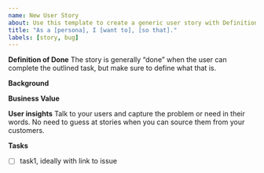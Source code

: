 ```yaml
---
name: New User Story
about: Use this template to create a generic user story with Definition of Done, Background, Business Value, User Insights and Tasks
title: "As a [persona], I [want to], [so that]."
labels: [story, bug]
---
```


**Definition of Done**
The story is generally “done” when the user can complete the outlined task, but make sure to define what that is.

**Background**

**Business Value**

**User insights**
Talk to your users and capture the problem or need in their words. No need to guess at stories when you can source them from your customers.

**Tasks**
- [ ] task1, ideally with link to issue
